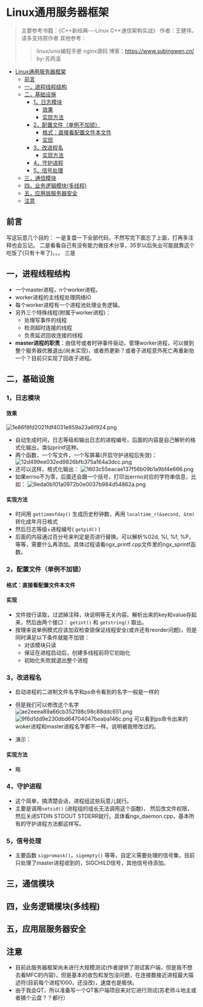 
# Linux通用服务器框架

> 主要参考书籍：《C++新经典---Linux C++通信架构实战》 作者：王健伟，请多支持原作者
其他参考：
> >linux/unix编程手册
> >nginx源码
> >博客：<https://www.subingwen.cn/> by-苏丙温

- [Linux通用服务器框架](#linux通用服务器框架)
  - [前言](#前言)
  - [一，进程线程结构](#一进程线程结构)
  - [二，基础设施](#二基础设施)
    - [1，日志模块](#1日志模块)
      - [效果](#效果)
      - [实现方法](#实现方法)
    - [2，配置文件（单例不加锁）](#2配置文件单例不加锁)
      - [格式：直接看配置文件本文件](#格式直接看配置文件本文件)
      - [实现](#实现)
    - [3，改进程名](#3改进程名)
      - [实现方法](#实现方法-1)
    - [4，守护进程](#4守护进程)
    - [5，信号处理](#5信号处理)
  - [三，通信模块](#三通信模块)
  - [四，业务逻辑模块(多线程)](#四业务逻辑模块多线程)
  - [五，应用层服务器安全](#五应用层服务器安全)
  - [注意](#注意)

## 前言

写这玩意几个目的：
一是复盘一下全部代码，不然写完下面忘了上面，打再多注释也会忘记。
二是看看自己有没有能力做技术分享，35岁以后失业可能就靠这个吃饭了(只有十年了)。。。
三是

## 一，进程线程结构

- 一个master进程，n个worker进程。
- worker进程的主线程处理网络IO
- 每个worker进程有一个进程池处理业务逻辑。
- 另外三个特殊线程(附属于worker进程)：
  - 处理写事件的线程
  - 检测超时连接的线程
  - 负责延迟回收连接的线程
- **master进程的职责**：由信号或者时钟事件驱动，管理worker进程，可以做到整个服务器优雅退出(尚未实现)，或者热更新？或者子进程意外死亡再重新抬一个？目前只实现了回收子进程。

## 二，基础设施

### 1，日志模块

#### 效果

![1e86f8fd2021fdf4031e859a23a6f924.png](en-resource://database/604:1)

- 自动生成时间，日志等级和输出日志的进程编号，后面的内容是自己解析的格式化输出，类似printf这种。
- 两个函数，一个写文件，一个写屏幕(开启守护进程后失效)：
    ![12d499ee032ed9826bfb375a164a3dcc.png](en-resource://database/606:1)
- 还可以这样，格式化输出：
    ![1603c55eacae137f56b09b1a9bf4e666.png](en-resource://database/608:1)
- 如果errno不为零，后面还会跟一个括号，打印出errno对应的字符串信息，比如：
 ![9eda0b101a0972b0e0037b984d54862a.png](en-resource://database/610:1)

#### 实现方法

- 时间用 `gettimeofday()`  生成历史秒钟数，再用 `localtime_r(&second, &tm)` 转化成年月日格式
- 然后日志等级+进程编号( `getpid()` )
- 后面的内容通过百分号来判定是否进行替换。可以解析%02d, %l, %f, %P，等等，需要什么再添加。具体过程请看ngx_printf.cpp文件里的ngx_sprintf函数。

### 2，配置文件（单例不加锁）

#### 格式：直接看配置文件本文件

#### 实现

- 文件按行读取，过滤掉注释，块说明等无关内容。解析出来的key和value存起来，然后由两个接口： `getint()` 和 `getstring()` 取出。
- 按理来说单例模式应该加双检查锁保证线程安全(或许还有reorder问题)，但是同时满足以下条件就能不加锁：
  - 对该模块只读
  - 保证在进程启动后，创建多线程前将它初始化
  - 初始化失败就退出整个进程

### 3，改进程名

- 启动进程的二进制文件名字和ps命令看到的名字一般是一样的
- 但是我们可以修改这个名字
 ![ae2eeea89a66cb352198c98c88ddc651.png](en-resource://database/612:1)
 ![9f6d1dd9e230dbd64704047beaba146c.png](en-resource://database/614:1)
 可以看到ps命令出来的woker进程和master进程名字都不一样。说明被我修改过的。

- 演示：

#### 实现方法

- 略

### 4，守护进程

- 这个简单，搞清楚会话，进程组这些玩意儿就行。
- 主要是调用`setsid()` (进程组的组长无法调用这个函数)， 然后改文件权限，然后关闭STDIN STDOUT STDERR就行。具体看ngx_daemon.cpp，基本所有的守护进程方法都这样写。

### 5，信号处理

- 主要函数 `sigpromask()`，`sigempty()` 等等，自定义需要处理的信号集，目前只处理了master进程收到的，SIGCHILD信号，其他信号待添加。

## 三，通信模块

## 四，业务逻辑模块(多线程)

## 五，应用层服务器安全

## 注意

- 目前此服务器框架尚未进行大规模测试(作者提供了测试客户端，但是我不想去看MFC的内容)，但是基本的收包和发包没问题，在连接数接近进程最大描述符(目前每个进程1000，还没改)，速度也是极快。
- 由于我会QT，所以准备写一个QT客户端项目来对它进行测试(苏老师斗地主或者搞个云盘？？都行）
